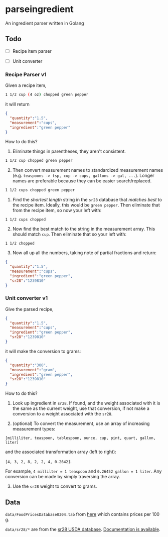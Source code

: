 # parseingredient
An ingredient parser written in Golang

## Todo

- [ ] Recipe item parser
- [ ] Unit converter


### Recipe Parser v1

Given a recipe item,

```bash
1 1/2 cup (4 oz) chopped green pepper
```

it will return

```json
{
  "quantity":"1.5",
  "measurement":"cups",
  "ingredient":"green pepper"
}
```

How to do this?

1. Eliminate things in parentheses, they aren't consistent.

  ```bash
  1 1/2 cup chopped green pepper
  ```

2. Then convert measurement names to standardized measurement names (e.g. `teaspoons -> tsp, cup -> cups, gallons -> gal, ...`). Longer names are preferable because they can be easier search/replaced.

  ```bash
  1 1/2 cups chopped green pepper
  ```

1. Find the *shortest length* string in the `sr28` database that *matches best* to the recipe item. Ideally, this would be `green pepper`. Then eliminate that from the recipe item, so now your left with:

  `1 1/2 cups chopped`

2. Now find the best match to the string in the measurement array. This should match `cup`. Then eliminate that so your left with:

  `1 1/2 chopped`

3. Now all up all the numbers, taking note of partial fractions and return:

  ```json
  {
    "quantity":"1.5",
    "measurement":"cups",
    "ingredient":"green pepper",
    "sr28":"1239810"
  }
  ```

### Unit converter v1

Give the parsed recipe,

```json
{
  "quantity":"1.5",
  "measurement":"cups",
  "ingredient":"green pepper",
  "sr28":"1239810"
}
```

it will make the conversion to grams:

```json
{
  "quantity":"300",
  "measurement":"gram",
  "ingredient":"green pepper",
  "sr28":"1239810"
}
```

How to do this?

1. Look up ingredient in `sr28`. If found, and the weight associated with it is the same as the current weight, use that conversion, if not make a conversion to a weight associated with the `sr28`.

2. (optional) To convert the measurement, use an array of increasing measurement types:

  `[milliliter, teaspoon, tablespoon, ounce, cup, pint, quart, gallon, liter]`

  and the associated transformation array (left to right):

  `[4, 3, 2, 8, 2, 2, 4, 0.2642]`.

  For example, `4 millilter = 1 teaspoon` and `0.26452 gallon = 1 liter`. Any conversion can be made by simply traversing the array.

3. Use the `sr28` weight to convert to grams.


## Data

`data/FoodPricesDatabase0304.tab` from [here](http://www.cnpp.usda.gov/USDAFoodPlansCostofFood) which contains prices per 100 g.

`data/sr28/*` are from the [sr28 USDA database](http://www.ars.usda.gov/Services/docs.htm?docid=25700).
[Documentation is available](http://www.ars.usda.gov/SP2UserFiles/Place/80400525/Data/SR/SR28/sr28_doc.pdf).
